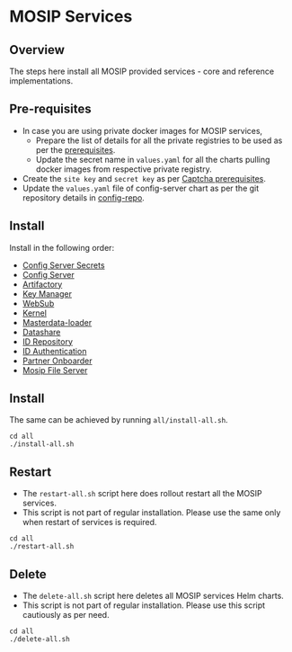 # MOSIP Services

## Overview
The steps here install all MOSIP provided services - core and reference implementations.

## Pre-requisites
* In case you are using private docker images for MOSIP services,
  * Prepare the list of details for all the private registries to be used as per the [prerequisites](docker-secrets/README.md#Prerequisites).
  * Update the secret name in `values.yaml` for all the charts pulling docker images from respective private registry.
* Create the `site key` and `secret key` as per [Captcha prerequisites](captcha/README.md#Prerequisites).
* Update the `values.yaml` file of config-server chart as per the git repository details in [config-repo](config-repo/values.yaml).

## Install
Install in the following order:
* [Config Server Secrets](conf-secrets/README.md)
* [Config Server](config-server/README.md)
* [Artifactory](artifactory/README.md)
* [Key Manager](keymanager/README.md)
* [WebSub](websub/README.md)
* [Kernel](kernel/README.md)
* [Masterdata-loader](masterdata-loader/)
* [Datashare](datashare/README.md)
* [ID Repository](idrepo/README.md)
* [ID Authentication](ida/README.md)
* [Partner Onboarder](partner-onboarder/README.md)
* [Mosip File Server](mosip-file-server/README.md)
## Install
The same can be achieved by running `all/install-all.sh`.
```
cd all
./install-all.sh
```

## Restart
* The `restart-all.sh` script here does rollout restart all the MOSIP services.
* This script is not part of regular installation. Please use the same only when restart of services is required.
```
cd all
./restart-all.sh
```

## Delete
* The `delete-all.sh` script here deletes all MOSIP services Helm charts.
* This script is not part of regular installation. Please use this script cautiously as per need.
```
cd all
./delete-all.sh
```
